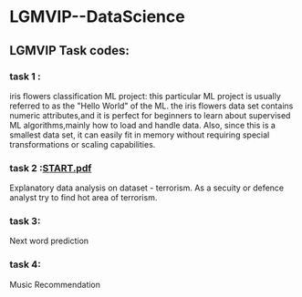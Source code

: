 # LGMVIP--DataScience
## LGMVIP Task codes: 
### task 1 :  
iris flowers classification ML project: this particular ML project is usually referred to as the "Hello World" of the ML. the iris flowers data set contains numeric attributes,and it is perfect for beginners to learn about supervised ML algorithms,mainly how to load and handle data. Also, since this is a smallest data set, it can easily fit in memory without requiring special transformations or scaling capabilities. 
### task 2 :[START.pdf](https://github.com/georgencmerin/LGMVIP--DataScience/files/7093244/START.pdf)

Explanatory data analysis on dataset - terrorism. As a secuity or defence analyst try to find hot area of terrorism. 
### task 3: 
Next word prediction 
### task 4: 
Music Recommendation
